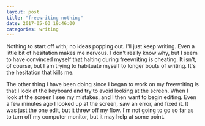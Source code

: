 ```yaml
---
layout: post
title: "freewriting nothing"
date: 2017-05-03 19:46:00
categories: writing
---
```


Nothing to start off with; no ideas popping out. I'll just keep writing. Even a little bit of hesitation makes me nervous. I don't really know why, but I seem to have convinced myself that halting during freewriting is cheating. It isn't, of course, but I am trying to habituate myself to longer bouts of writing. It's the hesitation that kills me.

The other thing I have been doing since I began to work on my freewriting is that I look at the keyboard and try to avoid looking at the screen. When I look at the screen I see my mistakes, and I then want to begin editing. Even a few minutes ago I looked up at the screen, saw an error, and fixed it. It was just the one edit, but it threw off my flow. I'm not going to go so far as to turn off my computer monitor, but it may help at some point.